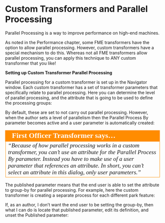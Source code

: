 # Custom Transformers and Parallel Processing

Parallel Processing is a way to improve performance on high-end machines.

As noted in the Performance chapter, some FME transformers have the option to allow parallel processing. However, custom transformers have a special mechanism to do this. Whereas not all FME transformers allow parallel processing, you can apply this technique to ANY custom transformer that you like!

**Setting up Custom Transformer Parallel Processing**

Parallel processing for a custom transformer is set up in the Navigator window.
Each custom transformer has a set of transformer parameters that specifically relate to parallel processing. Here you can determine the level of parallel processing, and the attribute that is going to be used to define the processing groups:

By default, these are set to not carry out parallel processing. However, when the author sets a level of parallelism then the Parallel Process By parameter becomes active and a user parameter is automatically created:

<table style="border-spacing: 0px">
<tr>
<td style="vertical-align:middle;background-color:darkorange;border: 2px solid darkorange">
<i class="fa fa-quote-left fa-lg fa-pull-left fa-fw" style="color:white;padding-right: 12px;vertical-align:text-top"></i>
<span style="color:white;font-size:x-large;font-weight: bold;font-family:serif">First Officer Transformer says…</span>
</td>
</tr>

<tr>
<td style="border: 1px solid darkorange">
<span style="font-family:serif; font-style:italic; font-size:larger">
“Because of how parallel processing works in a custom transformer, you
can’t use an attribute for the Parallel Process By parameter. Instead you
have to make use of a user parameter that references an attribute.
In short, you can’t select an attribute in this dialog, only user parameters.”
</span>
</td>
</tr>
</table>

The published parameter means that the end user is able to set the attribute to group-by for parallel processing. For example, here the custom transformer is creating a separate process for each different park feature:

If, as an author, I don’t want the end user to be setting the group-by, then what I can do is locate that published parameter, edit its definition, and unset the Published parameter: